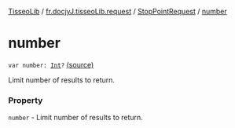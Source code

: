 [TisseoLib](../../index.md) / [fr.docjyJ.tisseoLib.request](../index.md) / [StopPointRequest](index.md) / [number](./number.md)

# number

`var number: `[`Int`](https://kotlinlang.org/api/latest/jvm/stdlib/kotlin/-int/index.html)`?` [(source)](https://github.com/docjyj/tisseoLib/tree/master/src/main/kotlin/fr/docjyJ/tisseoLib/request/StopPointRequest.kt#L33)

Limit number of results to return.

### Property

`number` - Limit number of results to return.